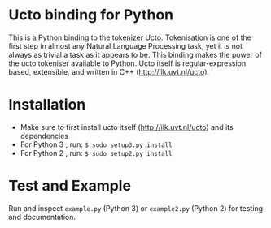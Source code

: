 Ucto binding for Python
===========

This is a Python binding to the tokenizer Ucto. Tokenisation is one of the first step in almost any Natural Language Processing task, yet it is not always as trivial a task as it appears to be. This binding makes the power of the ucto tokeniser available to Python. Ucto itself is regular-expression based, extensible, and written in C++ (http://ilk.uvt.nl/ucto).

Installation
==============

 * Make sure to first install ucto itself (http://ilk.uvt.nl/ucto) and its dependencies
 * For Python 3 , run:  ``$ sudo setup3.py install``
 * For Python 2 , run:  ``$ sudo setup2.py install``

Test and Example
================

Run and inspect ``example.py`` (Python 3) or ``example2.py`` (Python 2) for testing and documentation.






